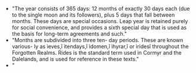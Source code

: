 
- "The year consists of 365 days: 12 months of exactly 30 days each (due to the single moon and its followers), plus 5 days that fall between months. These days are special occasions. Leap year is retained purely for social convenience, and provides a sixth special day that is used as the basis for long-term agreements and such."
- "Months are subdivided into three ten- day periods. These are known various- ly as ìeves,î ìtendays,î ìdomen,î ìhyrar,î or ìridesî throughout the Forgotten Realms. Rides is the standard term used in Cormyr and the Dalelands, and is used for reference in these texts."
- "